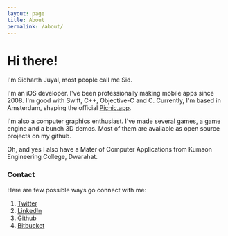 ```yaml
---
layout: page
title: About
permalink: /about/
---
```


# Hi there!

 I'm Sidharth Juyal, most people call me Sid.

I'm an iOS developer. I've been professionally making mobile apps since 2008. I'm good with Swift, C++, Objective-C and C. Currently, I'm based in Amsterdam, shaping the official [Picnic.app](https://picnic.app/nl/).

I'm also a computer graphics enthusiast. I've made several games, a game engine and a bunch 3D demos. Most of them are available as open source projects on my github.

Oh, and yes I also have a Mater of Computer Applications from Kumaon Engineering College, Dwarahat.

### Contact

Here are few possible ways go connect with me:

1. [Twitter](https://twitter.com/chunkyguy)
1. [LinkedIn](https://nl.linkedin.com/in/sidharthjuyal)
1. [Github](https://github.com/chunkyguy)
1. [Bitbucket](https://bitbucket.org/chunkyguy/)
